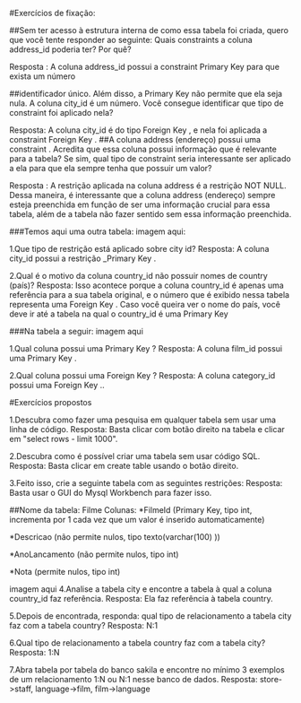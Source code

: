 #Exercícios de fixação:

##Sem ter acesso à estrutura interna de como essa tabela foi criada, quero que você tente responder ao seguinte:
Quais constraints a coluna address_id poderia ter? Por quê?

Resposta : A coluna address_id possui a constraint Primary Key para que exista um número 

##identificador único. Além disso, a Primary Key não permite que ela seja nula.
A coluna city_id é um número. Você consegue identificar que tipo de constraint foi aplicado nela?

Resposta: A coluna city_id é do tipo Foreign Key , e nela foi aplicada a constraint Foreign Key .
##A coluna address (endereço) possui uma constraint . Acredita que essa coluna possui informação que é relevante para a tabela? Se sim, qual tipo de constraint seria interessante ser aplicado a ela para que ela sempre tenha que possuir um valor?

Resposta : A restrição aplicada na coluna address é a restrição NOT NULL. Dessa maneira, é 
interessante que a coluna address (endereço) sempre esteja preenchida em função de ser uma informação crucial para essa tabela, além de a tabela não fazer sentido sem essa informação preenchida.

###Temos aqui uma outra tabela:
imagem aqui:

1.Que tipo de restrição está aplicado sobre city id? Resposta: A coluna city_id possui a restrição _Primary Key .

2.Qual é o motivo da coluna country_id não possuir nomes de country (país)? Resposta: Isso acontece porque a coluna country_id é apenas uma referência para a sua tabela original, e o número que é exibido nessa tabela representa uma Foreign Key . Caso você queira ver o nome do país, você deve ir até a tabela na qual o country_id é uma Primary Key 



###Na tabela a seguir:
imagem aqui

1.Qual coluna possui uma Primary Key ? Resposta: A coluna film_id possui uma Primary Key .

2.Qual coluna possui uma Foreign Key ? Resposta: A coluna category_id possui uma Foreign Key ..


#Exercícios propostos

1.Descubra como fazer uma pesquisa em qualquer tabela sem usar uma linha de código. Resposta: Basta clicar com botão direito na tabela e clicar em "select rows - limit 1000".

2.Descubra como é possível criar uma tabela sem usar código SQL. Resposta: Basta clicar em create table usando o botão direito.

3.Feito isso, crie a seguinte tabela com as seguintes restrições: Resposta: Basta usar o GUI do Mysql Workbench para fazer isso.

##Nome da tabela: Filme
Colunas:
*FilmeId (Primary Key, tipo int, incrementa por 1 cada vez que um valor é inserido automaticamente)

*Descricao (não permite nulos, tipo texto(varchar(100) ))

*AnoLancamento (não permite nulos, tipo int)

*Nota (permite nulos, tipo int)

imagem aqui
4.Analise a tabela city e encontre a tabela à qual a coluna country_id faz referência. Resposta: Ela faz referência à tabela country.

5.Depois de encontrada, responda: qual tipo de relacionamento a tabela city faz com a tabela country? Resposta: N:1

6.Qual tipo de relacionamento a tabela country faz com a tabela city? Resposta: 1:N

7.Abra tabela por tabela do banco sakila e encontre no mínimo 3 exemplos de um relacionamento 1:N ou N:1 nesse banco de dados. Resposta: store->staff, language->film, film->language